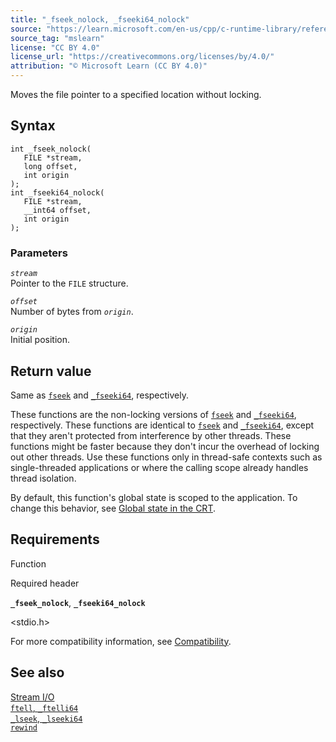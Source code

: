 ```yaml
---
title: "_fseek_nolock, _fseeki64_nolock"
source: "https://learn.microsoft.com/en-us/cpp/c-runtime-library/reference/fseek-nolock-fseeki64-nolock?view=msvc-170"
source_tag: "mslearn"
license: "CC BY 4.0"
license_url: "https://creativecommons.org/licenses/by/4.0/"
attribution: "© Microsoft Learn (CC BY 4.0)"
---
```

Moves the file pointer to a specified location without locking.

## Syntax

```
int _fseek_nolock(
   FILE *stream,
   long offset,
   int origin
);
int _fseeki64_nolock(
   FILE *stream,
   __int64 offset,
   int origin
);
```

### Parameters

_`stream`_  
Pointer to the `FILE` structure.

_`offset`_  
Number of bytes from _`origin`_.

_`origin`_  
Initial position.

## Return value

Same as [`fseek`](https://learn.microsoft.com/en-us/cpp/c-runtime-library/reference/fseek-fseeki64?view=msvc-170) and [`_fseeki64`](https://learn.microsoft.com/en-us/cpp/c-runtime-library/reference/fseek-fseeki64?view=msvc-170), respectively.

These functions are the non-locking versions of [`fseek`](https://learn.microsoft.com/en-us/cpp/c-runtime-library/reference/fseek-fseeki64?view=msvc-170) and [`_fseeki64`](https://learn.microsoft.com/en-us/cpp/c-runtime-library/reference/fseek-fseeki64?view=msvc-170), respectively. These functions are identical to [`fseek`](https://learn.microsoft.com/en-us/cpp/c-runtime-library/reference/fseek-fseeki64?view=msvc-170) and [`_fseeki64`](https://learn.microsoft.com/en-us/cpp/c-runtime-library/reference/fseek-fseeki64?view=msvc-170), except that they aren't protected from interference by other threads. These functions might be faster because they don't incur the overhead of locking out other threads. Use these functions only in thread-safe contexts such as single-threaded applications or where the calling scope already handles thread isolation.

By default, this function's global state is scoped to the application. To change this behavior, see [Global state in the CRT](https://learn.microsoft.com/en-us/cpp/c-runtime-library/global-state?view=msvc-170).

## Requirements

Function

Required header

**`_fseek_nolock`**, **`_fseeki64_nolock`**

<stdio.h>

For more compatibility information, see [Compatibility](https://learn.microsoft.com/en-us/cpp/c-runtime-library/compatibility?view=msvc-170).

## See also

[Stream I/O](https://learn.microsoft.com/en-us/cpp/c-runtime-library/stream-i-o?view=msvc-170)  
[`ftell`, `_ftelli64`](https://learn.microsoft.com/en-us/cpp/c-runtime-library/reference/ftell-ftelli64?view=msvc-170)  
[`_lseek`, `_lseeki64`](https://learn.microsoft.com/en-us/cpp/c-runtime-library/reference/lseek-lseeki64?view=msvc-170)  
[`rewind`](https://learn.microsoft.com/en-us/cpp/c-runtime-library/reference/rewind?view=msvc-170)